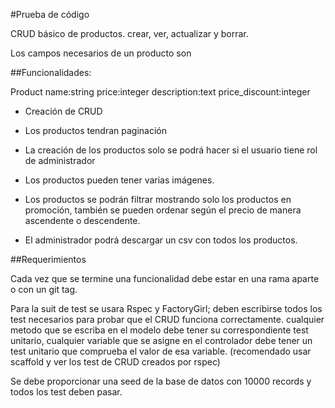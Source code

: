 #Prueba de código 

CRUD básico de productos. crear, ver, actualizar y borrar.

Los campos necesarios de un producto son

##Funcionalidades:

Product 
name:string price:integer description:text price_discount:integer

* Creación de CRUD

* Los productos tendran paginación

* La creación de los productos solo se podrá hacer si el usuario tiene rol de administrador

* Los productos pueden tener varias imágenes.

* Los productos se podrán filtrar mostrando solo los productos en promoción, también se pueden ordenar según el precio de manera ascendente o descendente.

* El administrador podrá descargar un csv con todos los productos.

##Requerimientos

Cada vez que se termine una funcionalidad debe estar en una rama aparte o con un git tag.

Para la suit de test se usara Rspec y FactoryGirl; deben escribirse todos los test necesarios para probar que el CRUD funciona correctamente.
cualquier metodo que se escriba en el modelo debe tener su correspondiente test unitario, cualquier variable que se asigne en el controlador debe tener un test unitario que comprueba el valor de esa variable. (recomendado usar scaffold y ver los test de CRUD creados por rspec)


Se debe proporcionar una seed de la base de datos con 10000 records y todos los test deben pasar.
